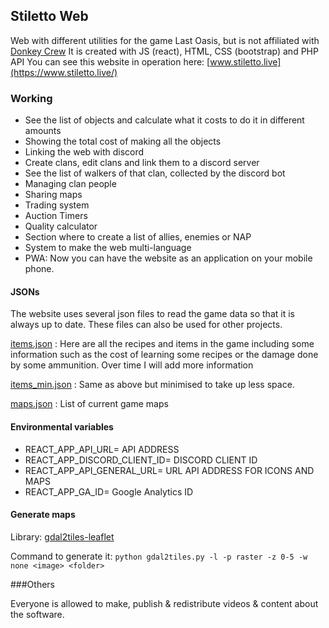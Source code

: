 ## Stiletto Web

Web with different utilities for the game Last Oasis, but is not affiliated with [Donkey Crew](https://www.donkey.team/)
It is created with JS (react), HTML, CSS (bootstrap) and PHP API
You can see this website in operation here: [www.stiletto.live](https://www.stiletto.live/)

### Working

- See the list of objects and calculate what it costs to do it in different amounts
- Showing the total cost of making all the objects
- Linking the web with discord
- Create clans, edit clans and link them to a discord server
- See the list of walkers of that clan, collected by the discord bot
- Managing clan people
- Sharing maps
- Trading system
- Auction Timers
- Quality calculator
- Section where to create a list of allies, enemies or NAP
- System to make the web multi-language
- PWA: Now you can have the website as an application on your mobile phone.

#### JSONs

The website uses several json files to read the game data so that it is always up to date. These files can also be used for other projects.

[items.json](https://github.com/dm94/stiletto-web/blob/master/public/json/items.json) : Here are all the recipes and items in the game including some information such as the cost of learning some recipes or the damage done by some ammunition. Over time I will add more information

[items_min.json](https://github.com/dm94/stiletto-web/blob/master/public/json/items_min.json) : Same as above but minimised to take up less space.

[maps.json](https://github.com/dm94/stiletto-web/blob/master/public/json/maps.json) : List of current game maps

#### Environmental variables

- REACT_APP_API_URL= API ADDRESS
- REACT_APP_DISCORD_CLIENT_ID= DISCORD CLIENT ID
- REACT_APP_API_GENERAL_URL= URL API ADDRESS FOR ICONS AND MAPS
- REACT_APP_GA_ID= Google Analytics ID

#### Generate maps

Library: [gdal2tiles-leaflet](https://github.com/commenthol/gdal2tiles-leaflet)

Command to generate it:
`python gdal2tiles.py -l -p raster -z 0-5 -w none <image> <folder>`

###Others

Everyone is allowed to make, publish & redistribute videos & content about the software.
